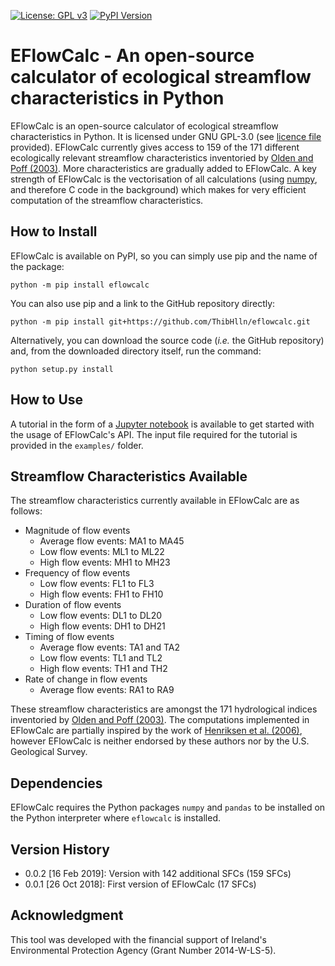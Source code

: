 [![License: GPL v3](https://img.shields.io/badge/License-GPL%20v3-blue.svg)](https://www.gnu.org/licenses/gpl-3.0)
[![PyPI Version](https://badge.fury.io/py/eflowcalc.svg)](https://pypi.python.org/pypi/eflowcalc)

# EFlowCalc - An open-source calculator of ecological streamflow characteristics in Python

EFlowCalc is an open-source calculator of ecological streamflow characteristics in Python. It is licensed under GNU GPL-3.0 (see [licence file](https://github.com/ThibHlln/eflowcalc/blob/master/LICENCE.md) provided). EFlowCalc currently gives access to 159 of the 171 different ecologically relevant streamflow characteristics inventoried by [Olden and Poff (2003)](https://doi.org/10.1002/rra.700). More characteristics are gradually added to EFlowCalc. A key strength of EFlowCalc is the vectorisation of all calculations (using [numpy](https://github.com/numpy/numpy), and therefore C code in the background) which makes for very efficient computation of the streamflow characteristics.

## How to Install

EFlowCalc is available on PyPI, so you can simply use pip and the name of the package:

    python -m pip install eflowcalc

You can also use pip and a link to the GitHub repository directly:

	python -m pip install git+https://github.com/ThibHlln/eflowcalc.git

Alternatively, you can download the source code (*i.e.* the GitHub repository) and, from the downloaded directory itself, run the command:

    python setup.py install

## How to Use

A tutorial in the form of a [Jupyter notebook](https://github.com/ThibHlln/eflowcalc/blob/master/examples/api_usage_example.ipynb) is available to get started with the usage of EFlowCalc's API. The input file required for the tutorial is provided in the `examples/` folder.

## Streamflow Characteristics Available

The streamflow characteristics currently available in EFlowCalc are as follows:
* Magnitude of flow events
    * Average flow events: MA1 to MA45
    * Low flow events: ML1 to ML22
    * High flow events: MH1 to MH23
* Frequency of flow events
    * Low flow events: FL1 to FL3
    * High flow events: FH1 to FH10
* Duration of flow events
    * Low flow events: DL1 to DL20
    * High flow events: DH1 to DH21
* Timing of flow events
    * Average flow events: TA1 and TA2
    * Low flow events: TL1 and TL2
    * High flow events: TH1 and TH2
* Rate of change in flow events
    * Average flow events: RA1 to RA9
    
These streamflow characteristics are amongst the 171 hydrological indices inventoried by [Olden and Poff (2003)](https://doi.org/10.1002/rra.700). The computations implemented in EFlowCalc are partially inspired by the work of [Henriksen et al. (2006)](https://doi.org/10.3133/ofr20061093), however EFlowCalc is neither endorsed by these authors nor by the U.S. Geological Survey.

## Dependencies

EFlowCalc requires the Python packages `numpy` and `pandas` to be installed on the Python interpreter where `eflowcalc` is installed.

## Version History

* 0.0.2 [16 Feb 2019]: Version with 142 additional SFCs (159 SFCs)
* 0.0.1 [26 Oct 2018]: First version of EFlowCalc (17 SFCs)

## Acknowledgment

This tool was developed with the financial support of Ireland's Environmental Protection Agency (Grant Number 2014-W-LS-5).